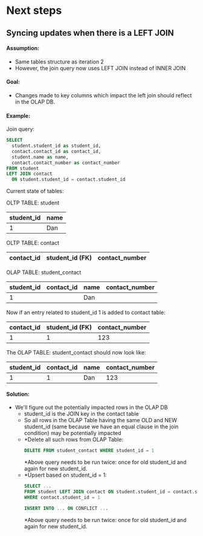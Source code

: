 # Next steps

## Syncing updates when there is a LEFT JOIN

#### Assumption:

- Same tables structure as iteration 2
- However, the join query now uses LEFT JOIN instead of INNER JOIN

#### Goal:

- Changes made to key columns which impact the left join should reflect in the OLAP DB.

#### Example:

Join query:

```sql
SELECT
  student.student_id as student_id,
  contact.contact_id as contact_id,
  student.name as name,
  contact.contact_number as contact_number
FROM student
LEFT JOIN contact
  ON student.student_id = contact.student_id
```

Current state of tables:

OLTP TABLE: student

| student_id | name |
| --- | --- |
| 1 | Dan |

OLTP TABLE: contact

| contact_id | student_id (FK) | contact_number |
| --- | --- | --- |

OLAP TABLE: student_contact

| student_id | contact_id | name | contact_number |
| --- | --- | --- | --- |
| 1 | <null> | Dan | <null> |

Now if an entry related to student_id 1 is added to contact table:

| contact_id | student_id (FK) | contact_number |
| --- | --- | --- |
| 1 | 1 | 123 |

The OLAP TABLE: student_contact should now look like:

| student_id | contact_id | name | contact_number |
| --- | --- | --- | --- |
| 1 | 1 | Dan | 123 |

#### Solution:

- We'll figure out the potentially impacted rows in the OLAP DB
    - student_id is the JOIN key in the contact table
    - So all rows in the OLAP Table having the same OLD and NEW student_id (same because we have an equal clause
    in the join condition) may be potentially impacted
    - *Delete all such rows from OLAP Table:
        ```sql
        DELETE FROM student_contact WHERE student_id = 1
        ```
      *Above query needs to be run twice: once for old student_id and again for new student_id.
    - *Upsert based on student_id = 1:
        ```sql
        SELECT ...
        FROM student LEFT JOIN contact ON student.student_id = contact.student_id
        WHERE contact.student_id = 1
        ```
        ```sql
        INSERT INTO ... ON CONFLICT ...
        ```
      *Above query needs to be run twice: once for old student_id and again for new student_id.
      